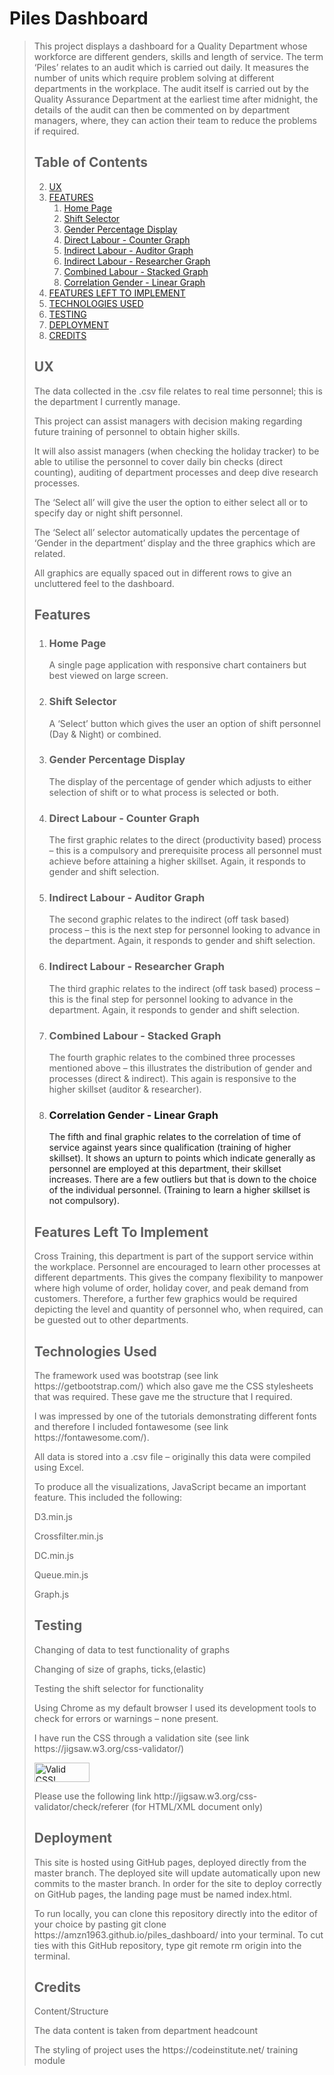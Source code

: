 <h1>
<a id="user-content-piles-dashboard" class="anchor" aria-hidden="true" href="#piles-dashboard"></a>
Piles Dashboard</h1>
<blockquote>

<p>This project displays a dashboard for a Quality Department whose workforce are different genders, skills and length of service.
The term ‘Piles’ relates to an audit which is carried out daily.  It measures the number of units which require problem solving at different departments in the workplace.  The audit itself is carried out by the Quality Assurance Department at the earliest time after midnight, the details of the audit can then be commented on by department managers, where, they can action their team to reduce the problems if required.</P>

<h2>
<a id="user-content-table-of-contents" class="anchor" aria-hidden="true" href="#table-of-contents"></a>
Table of Contents</h2>

<ol start="2">
 <li>
  <a href="#ux">UX</a>
 </li>
 <li>
  <a href="#features">FEATURES</a>
   <ol>
    <li>
     <a href="#single-page">Home Page</a>
    </li>
    <li>
     <a href="#select">Shift Selector</a>
    </li>
    <li>
     <a href="#percentage-display">Gender Percentage Display</a>
    </li>
    <li>
     <a href="#counter">Direct Labour - Counter Graph</a>
    </li>
    <li>
     <a href="#auditor">Indirect Labour - Auditor Graph</a>
    </li>
    <li>
     <a href="#researcher">Indirect Labour - Researcher Graph</a>
    </li>
    <li>
     <a href="#combined">Combined Labour - Stacked Graph</a>
    </li>
     <li>
     <a href="#correlation">Correlation Gender - Linear Graph</a>
    </li>
  </ol>
 <li>
 <a href="#features-left-to-implement">FEATURES LEFT TO IMPLEMENT</a>
 </li>
 <li>
  <a href="#technologies-used">TECHNOLOGIES USED</a>
 </li>
 <li>
  <a href="#testing">TESTING</a>
 </li>
 <li>
  <a href="#deployment">DEPLOYMENT</a>
 </li>
 <li>
  <a href="#credits">CREDITS</a>
 </li>
</ol>
<h2>
  <a id="user-content-ux" class="anchor" aria-hidden="true" href="#ux"></a>
UX</h2>
<p>
The data collected in the .csv file relates to real time personnel; this is the department I currently manage.</p>
<p>This project can assist managers with decision making regarding future training of personnel to obtain higher skills.</p>
<p>It will also assist managers (when checking the holiday tracker) to be able to utilise the personnel to cover daily bin checks (direct counting), auditing of department processes and deep dive research processes.</P>
<p>The ‘Select all’ will give the user the option to either select all or to specify day or night shift personnel.</p>
<p>The ‘Select all’ selector automatically updates the percentage of ‘Gender in the department’ display and the three graphics which are related.</p>
<p>All graphics are equally spaced out in different rows to give an uncluttered feel to the dashboard.</p>

 <h2>
  <a id="user-content-features" class="anchor" aria-hidden="true" href="#features"></a>
Features</h2>
<ol>
  <li>
 <h3>
  <a id="user-content-single-page" class="anchor" aria-hidden="true" href="#single-page"></a>
Home Page</h3>

 <p>A single page application with responsive chart containers but best viewed on large screen.</p>
  </li>
 <li>
 <h3>
  <a id="user-content-select" class="anchor" aria-hidden="true" href="#select"></a>
Shift Selector</h3>
 <p>A ‘Select’ button which gives the user an option of shift personnel (Day & Night) or combined.</p>
  </li>
  <li>
 <h3>
  <a id="user-content-percentage-display" class="anchor" aria-hidden="true" href="#percentage-display"></a>
Gender Percentage Display</h3>
 <p>The display of the percentage of gender which adjusts to either selection of shift or to what process is selected or both.</p>
  </li>
  <li>
 <h3>
  <a id="user-content-Counter" class="anchor" aria-hidden="true" href="#counter"></a>
Direct Labour - Counter Graph</h3>
 <p>The first graphic relates to the direct (productivity based) process – this is a compulsory and prerequisite process all personnel must achieve before attaining a higher skillset.  Again, it responds to gender and shift selection.</p>
  </li>
  <li>
 <h3>
  <a id="user-content-auditor" class="anchor" aria-hidden="true" href="#auditor"></a>
Indirect Labour - Auditor Graph</h3>
 <p>The second graphic relates to the indirect (off task based) process – this is the next step for personnel looking to advance in the department.  Again, it responds to gender and shift selection.</p>
  </li>
  <li>
 <h3>
  <a id="user-content-researcher" class="anchor" aria-hidden="true" href="#researcher"></a>
Indirect Labour - Researcher Graph</h3>
 <p>The third graphic relates to the indirect (off task based) process – this is the final step for personnel looking to advance in the department.  Again, it responds to gender and shift selection.</p>
  </li>
 <li>
 <h3>
  <a id="user-content-combined" class="anchor" aria-hidden="true" href="#combined"></a>
Combined Labour - Stacked Graph</h3>
 <p>The fourth graphic relates to the combined three processes mentioned above – this illustrates the distribution of gender and processes (direct & indirect).  This again is responsive to the higher skillset (auditor & researcher).</p>
  </li>
 <li>
 <h3>
  <a id="user-content-correlation" class="anchor" aria-hidden="true" href="#correlation"><a/>
Correlation Gender - Linear Graph</h3>
 <p>The fifth and final graphic relates to the correlation of time of service against years since qualification (training of higher skillset).  It shows an upturn to points which indicate generally as personnel are employed at this department, their skillset increases.  There are a few outliers but that is down to the choice of the individual personnel. (Training to learn a higher skillset is not compulsory).</p>
  </li>
 </ol>
<h2>
  <a id="user-content-features-left-to-implement" class="anchor" aria-hidden="true" href="#features-left-to-implement"></a>
Features Left To Implement</h2>
<p>	Cross Training, this department is part of the support service within the workplace.  Personnel are encouraged to learn other processes at different departments.  This gives the company flexibility to manpower where high volume of order, holiday cover, and peak demand from customers.  Therefore, a further few graphics would be required depicting the level and quantity of personnel who, when required, can be guested out to other departments.</p> 

<h2>
  <a id="user-content-technologies-used" class="anchor" aria-hidden="true" href="#technologies-used"></a>
Technologies Used</h2>
 <p>The framework used was bootstrap (see link https://getbootstrap.com/) which also gave me the CSS stylesheets that was required. These gave me the structure that I required.</p>
<p>I was impressed by one of the tutorials demonstrating different fonts and therefore I included fontawesome (see link https://fontawesome.com/).</p>
<p>All data is stored into a .csv file – originally this data were compiled using Excel.</p>
<p>To produce all the visualizations, JavaScript became an important feature.  This included the following:</p>
<p>D3.min.js</p>
<p>Crossfilter.min.js</p>
<p>DC.min.js</p>
<p>Queue.min.js</p>
<p>Graph.js</p>

<h2>
  <a id="user-content-testing" class="anchor" aria-hidden="true" href="#testing"></a> 
Testing</h2>

<p>Changing of data to test functionality of graphs</p>
<p>Changing of size of graphs, ticks,(elastic)</p>
<p>Testing the shift selector for functionality</p>
<p>Using Chrome as my default browser I used its development tools to check for errors or warnings – none present.</p>
<p>I have run the CSS through a validation site (see link https://jigsaw.w3.org/css-validator/)</p> 

<p><a href="http://jigsaw.w3.org/css-validator/check/referer">
<img style="border:0;width:88px;height:31px"
src=http://jigsaw.w3.org/css-validator/images/vcss alt="Valid CSS!" /></a></p>
           
<p>Please use the following link http://jigsaw.w3.org/css-validator/check/referer (for HTML/XML document only)</p>

<h2>
  <a id="user-content-deployment" class="anchor" aria-hidden="true" href="#deployment"></a>
Deployment</h2>

 <p>This site is hosted using GitHub pages, deployed directly from the master branch. The deployed site will update automatically upon new commits to the master branch. In order for the site to deploy correctly on GitHub pages, the landing page must be named index.html.</p>

<p>To run locally, you can clone this repository directly into the editor of your choice by pasting git clone https://amzn1963.github.io/piles_dashboard/ into your terminal. To cut ties with this GitHub repository, type git remote rm origin into the terminal.</p>

<h2>
  <a id="user-content-credits" class="anchor" aria-hidden="true" href="#credits"></a>
Credits</h2>
<p>
<p>Content/Structure</p>
<p>The data content is taken from department headcount</p>
<p>The styling of project uses the https://codeinstitute.net/ training module</p>
